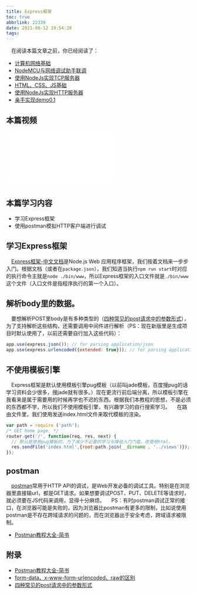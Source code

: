 ```yaml
---
title: Express框架
toc: true
abbrlink: 22339
date: 2021-08-12 19:54:20
tags:
---
```


&emsp;在阅读本篇文章之前，你已经阅读了：
- [计算机网络基础](/posts/37707)
- [NodeMCU与网络调试助手联调](/posts/7602)
- [使用NodeJs实现TCP服务器](/posts/58215)
- [HTML、CSS、JS基础](/posts/54080)
- [使用NodeJs实现HTTP服务器](/posts/33173) 
- [亲手实现demo0.1](/posts/38208)

## 本篇视频
<iframe src="//player.bilibili.com/player.html?aid=462062924&bvid=BV16L411n7Pi&cid=379908862&page=13" scrolling="no" border="0" frameborder="no" framespacing="0" allowfullscreen="true" class="bilibili-video"> </iframe>

## 本篇学习内容
- 学习Express框架
- 使用postman模拟HTTP客户端进行调试

## 学习Express框架
&emsp;[Express框架-中文文档](http://expressjs.com/zh-cn/)是Node.js Web 应用程序框架，我们按着文档来一步步入门。根据文档（或者在`package.json`），我们知道当执行`npm run start`时对应的执行命令主就是`node ./bin/www`，所以Express框架的入口文件就是`./bin/www`这个文件（入口文件是指程序执行的第一个入口）。

## 解析body里的数据。
&emsp;要想解析POST里body是有多种类型的（[四种常见的post请求中的参数形式](https://segmentfault.com/a/1190000014343759)），为了支持解析这些结构，还需要调用中间件进行解析（PS：现在新版里是生成项目时默认使用了，以前还需要自行加入这些代码）：
```js
app.use(express.json()); // for parsing application/json
app.use(express.urlencoded({extended: true})); // for parsing application/x-www-form-urlencoded

```

## 不使用模板引擎
&emsp;Express框架是默认使用模板引擎pug模板（以前叫jade模板，百度搜pug的话学习资料会少很多，搜jade就有很多。）现在更流行前后端分离，所以模板引擎在我看来是属于需要用的时候再学也不迟的东西。根据我们本教程的思想，不是必须的东西都不学，所以我们不使用模板引擎，有兴趣学习的自行搜索学习。
&emsp;在路由文件里，我们使用发送index.html文件来取代模板的渲染。

```js
var path = require ('path');
/* GET home page. */
router.get('/', function(req, res, next) {
  // 默认是使用pug模板的，为了减少不必要的学习与降低入门门槛，改使用html。
  res.sendFile('index.html',{root:path.join(__dirname , '../views')});
});

```


## postman
&emsp;[postman](https://www.postman.com/downloads/)常用于HTTP API的调试，是Web开发必备的调试工具。特别是在浏览器里直接输url，都是GET请求。如果想要调试POST、PUT、DELETE等请求时，就必须要在JS代码来调用，显得十分麻烦。
&emsp;PS：有时postman调试正常的接口，在浏览器可能是失败的，因为浏览器比postman有更多的限制，比如说使用postman是不存在跨域请求的问题的，而在浏览器出于安全考虑，跨域请求被限制。
- [Postman教程大全-简书](https://www.jianshu.com/p/97ba64888894)

## 附录 
- [Postman教程大全-简书](https://www.jianshu.com/p/97ba64888894)
- [form-data、x-www-form-urlencoded、raw的区别](https://blog.csdn.net/liyantianmin/article/details/91492135)
- [四种常见的post请求中的参数形式](https://segmentfault.com/a/1190000014343759)